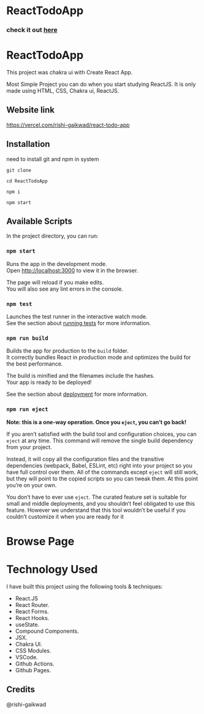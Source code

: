# ReactTodoApp

### check it out [here](https://vercel.com/rishi-gaikwad/react-todo-app)

# ReactTodoApp

This project was chakra ui with Create React App.

Most Simple Project you can do when you start studying ReactJS. It is only made using HTML, CSS, Chakra ui, ReactJS.

## Website link

https://vercel.com/rishi-gaikwad/react-todo-app

## Installation

need to install git and npm in system

```
git clone

cd ReactTodoApp

npm i

npm start

```

## Available Scripts

In the project directory, you can run:

### `npm start`

Runs the app in the development mode.\
Open [http://localhost:3000](http://localhost:3000) to view it in the browser.

The page will reload if you make edits.\
You will also see any lint errors in the console.

### `npm test`

Launches the test runner in the interactive watch mode.\
See the section about [running tests](https://github.com/rishi-gaikwad/ReactTodoApp) for more information.

### `npm run build`

Builds the app for production to the `build` folder.\
It correctly bundles React in production mode and optimizes the build for the best performance.

The build is minified and the filenames include the hashes.\
Your app is ready to be deployed!

See the section about [deployment](https://vercel.com/rishi-gaikwad/react-todo-app) for more information.

### `npm run eject`

**Note: this is a one-way operation. Once you `eject`, you can’t go back!**

If you aren’t satisfied with the build tool and configuration choices, you can `eject` at any time. This command will remove the single build dependency from your project.

Instead, it will copy all the configuration files and the transitive dependencies (webpack, Babel, ESLint, etc) right into your project so you have full control over them. All of the commands except `eject` will still work, but they will point to the copied scripts so you can tweak them. At this point you’re on your own.

You don’t have to ever use `eject`. The curated feature set is suitable for small and middle deployments, and you shouldn’t feel obligated to use this feature. However we understand that this tool wouldn’t be useful if you couldn’t customize it when you are ready for it

<h1>Browse Page</h1>

<p algin="center">

</p>

# Technology Used

I have built this project using the following tools & techniques:

- React.JS
- React Router.
- React Forms.
- React Hooks.
- useState.
- Compound Components.
- JSX.
- Chakra UI.
- CSS Modules.
- VSCode.
- Github Actions.
- Github Pages.

## Credits

@rishi-gaikwad
